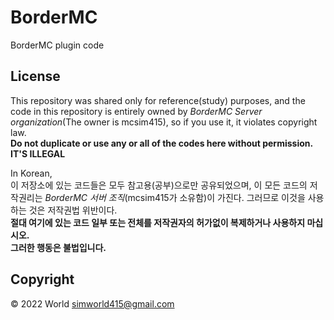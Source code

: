 # BorderMC
BorderMC plugin code

## License
This repository was shared only for reference(study) purposes, and the code in this repository is entirely owned by *BorderMC Server organization*(The owner is mcsim415), so if you use it, it violates copyright law. \
**Do not duplicate or use any or all of the codes here without permission.** \
**IT'S ILLEGAL**

In Korean, \
이 저장소에 있는 코드들은 모두 참고용(공부)으로만 공유되었으며, 이 모든 코드의 저작권리는 *BorderMC 서버 조직*(mcsim415가 소유함)이 가진다. 그러므로 이것을 사용하는 것은 저작권법 위반이다. \
**절대 여기에 있는 코드 일부 또는 전체를 저작권자의 허가없이 복제하거나 사용하지 마십시오.** \
**그러한 행동은 불법입니다.**

## Copyright
© 2022 World <simworld415@gmail.com>
